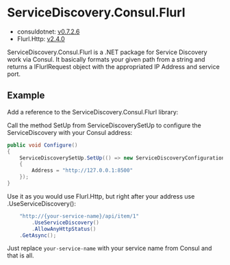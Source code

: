 # ServiceDiscovery.Consul.Flurl

* consuldotnet: [v0.7.2.6](https://github.com/PlayFab/consuldotnet/tree/0.7.2.6)
* Flurl.Http: [v2.4.0](https://github.com/tmenier/Flurl/tree/Flurl.2.4.0)

ServiceDiscovery.Consul.Flurl is a .NET package for Service Discovery work via Consul.
 It basically formats your given path from a string and returns a IFlurlRequest object 
 with the appropriated IP Address and service port.

## Example

Add a reference to the ServiceDiscovery.Consul.Flurl library:

Call the method SetUp from ServiceDiscoverySetUp to configure the ServiceDiscovery with your Consul address:

```csharp
public void Configure()
{
    ServiceDiscoverySetUp.SetUp(() => new ServiceDiscoveryConfiguration
    {
		Address = "http://127.0.0.1:8500"
	});
}
```

Use it as you would use Flurl.Http, but right after your address use .UseServiceDiscovery():

```csharp
    "http://{your-service-name}/api/item/1"
        .UseServiceDiscovery()
        .AllowAnyHttpStatus()
	.GetAsync();
```

Just replace `your-service-name` with your service name from Consul and that is all.